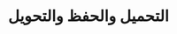 ﻿---
title: التحميل والحفظ والتحويل
type: docs
weight: 10
url: /ar/cpp/loading-saving-and-converting/
---
